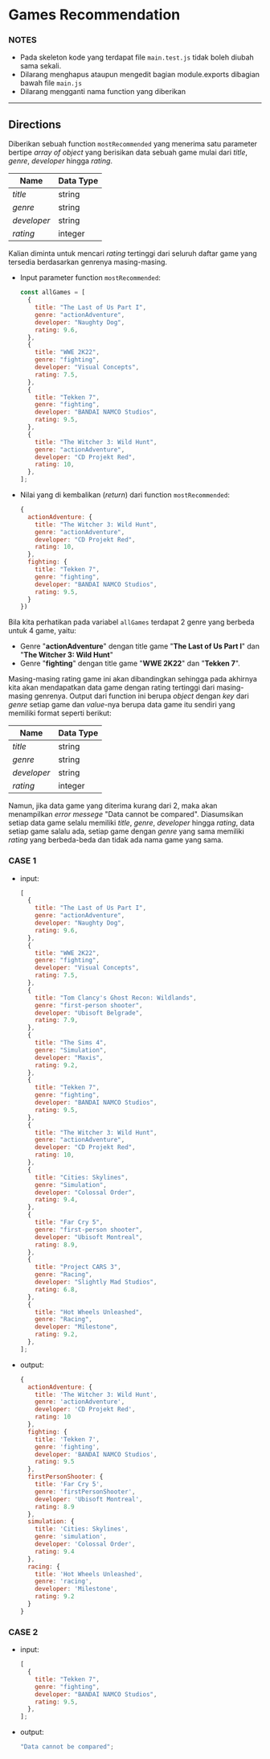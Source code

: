 # Games Recommendation

### NOTES

- Pada skeleton kode yang terdapat file `main.test.js` tidak boleh diubah sama sekali.
- Dilarang menghapus ataupun mengedit bagian module.exports dibagian bawah file `main.js`
- Dilarang mengganti nama function yang diberikan

---

## Directions

Diberikan sebuah function `mostRecommended` yang menerima satu parameter bertipe _array of object_ yang berisikan data sebuah game mulai dari _title_, _genre_, _developer_ hingga _rating_.

| Name        | Data Type |
| ----------- | --------- |
| _title_     | string    |
| _genre_     | string    |
| _developer_ | string    |
| _rating_    | integer   |

 Kalian diminta untuk mencari _rating_ tertinggi dari seluruh daftar game yang tersedia berdasarkan genrenya masing-masing.

- Input parameter function `mostRecommended`:

  ```js
  const allGames = [
    {
      title: "The Last of Us Part I",
      genre: "actionAdventure",
      developer: "Naughty Dog",
      rating: 9.6,
    },
    {
      title: "WWE 2K22",
      genre: "fighting",
      developer: "Visual Concepts",
      rating: 7.5,
    },
    {
      title: "Tekken 7",
      genre: "fighting",
      developer: "BANDAI NAMCO Studios",
      rating: 9.5,
    },
    {
      title: "The Witcher 3: Wild Hunt",
      genre: "actionAdventure",
      developer: "CD Projekt Red",
      rating: 10,
    },
  ];
  ```

- Nilai yang di kembalikan (_return_) dari function `mostRecommended`:

  ```js
  {
    actionAdventure: {
      title: "The Witcher 3: Wild Hunt",
      genre: "actionAdventure",
      developer: "CD Projekt Red",
      rating: 10,
    },
    fighting: {
      title: "Tekken 7",
      genre: "fighting",
      developer: "BANDAI NAMCO Studios",
      rating: 9.5,
    }
  })
  ```

Bila kita perhatikan pada variabel `allGames` terdapat 2 genre yang berbeda untuk 4 game, yaitu:

- Genre "**actionAdventure**" dengan title game "**The Last of Us Part I**" dan "**The Witcher 3: Wild Hunt**"
- Genre "**fighting**" dengan title game "**WWE 2K22**" dan "**Tekken 7**".

Masing-masing rating game ini akan dibandingkan sehingga pada akhirnya kita akan mendapatkan data game dengan rating tertinggi dari masing-masing genrenya. Output dari function ini berupa _object_ dengan _key_ dari _genre_ setiap game dan _value_-nya berupa data game itu sendiri yang memiliki format seperti berikut:

| Name        | Data Type |
| ----------- | --------- |
| _title_     | string    |
| _genre_     | string    |
| _developer_ | string    |
| _rating_    | integer   |

Namun, jika data game yang diterima kurang dari 2, maka akan menampilkan _error messege_ "Data cannot be compared". Diasumsikan setiap data game selalu memiliki _title_, _genre_, _developer_ hingga _rating_, data setiap game salalu ada, setiap game dengan _genre_ yang sama memiliki _rating_ yang berbeda-beda dan tidak ada nama game yang sama.

### CASE 1

- input:

  ```js
  [
    {
      title: "The Last of Us Part I",
      genre: "actionAdventure",
      developer: "Naughty Dog",
      rating: 9.6,
    },
    {
      title: "WWE 2K22",
      genre: "fighting",
      developer: "Visual Concepts",
      rating: 7.5,
    },
    {
      title: "Tom Clancy's Ghost Recon: Wildlands",
      genre: "first-person shooter",
      developer: "Ubisoft Belgrade",
      rating: 7.9,
    },
    {
      title: "The Sims 4",
      genre: "Simulation",
      developer: "Maxis",
      rating: 9.2,
    },
    {
      title: "Tekken 7",
      genre: "fighting",
      developer: "BANDAI NAMCO Studios",
      rating: 9.5,
    },
    {
      title: "The Witcher 3: Wild Hunt",
      genre: "actionAdventure",
      developer: "CD Projekt Red",
      rating: 10,
    },
    {
      title: "Cities: Skylines",
      genre: "Simulation",
      developer: "Colossal Order",
      rating: 9.4,
    },
    {
      title: "Far Cry 5",
      genre: "first-person shooter",
      developer: "Ubisoft Montreal",
      rating: 8.9,
    },
    {
      title: "Project CARS 3",
      genre: "Racing",
      developer: "Slightly Mad Studios",
      rating: 6.8,
    },
    {
      title: "Hot Wheels Unleashed",
      genre: "Racing",
      developer: "Milestone",
      rating: 9.2,
    },
  ];
  ```

- output:
  ```js
  {
    actionAdventure: {
      title: 'The Witcher 3: Wild Hunt',
      genre: 'actionAdventure',
      developer: 'CD Projekt Red',
      rating: 10
    },
    fighting: {
      title: 'Tekken 7',
      genre: 'fighting',
      developer: 'BANDAI NAMCO Studios',
      rating: 9.5
    },
    firstPersonShooter: {
      title: 'Far Cry 5',
      genre: 'firstPersonShooter',
      developer: 'Ubisoft Montreal',
      rating: 8.9
    },
    simulation: {
      title: 'Cities: Skylines',
      genre: 'simulation',
      developer: 'Colossal Order',
      rating: 9.4
    },
    racing: {
      title: 'Hot Wheels Unleashed',
      genre: 'racing',
      developer: 'Milestone',
      rating: 9.2
    }
  }
  ```

### CASE 2

- input:

  ```js
  [
    {
      title: "Tekken 7",
      genre: "fighting",
      developer: "BANDAI NAMCO Studios",
      rating: 9.5,
    },
  ];
  ```

- output:
  ```js
  "Data cannot be compared";
  ```
